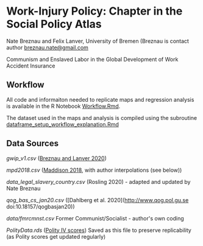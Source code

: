 # Work-Injury Policy: Chapter in the Social Policy Atlas

Nate Breznau and Felix Lanver, University of Bremen
(Breznau is contact author [breznau.nate@gmail.com](mailto:breznau.nate@gmail.com)

Communism and Enslaved Labor in the Global Development of Work Accident Insurance

## Workflow

All code and informaiton needed to replicate maps and regression analysis is available in the R Notebook [Workflow.Rmd](../Workflow.Rmd).

The dataset used in the maps and analysis is compiled using the subroutine [dataframe_setup_workflow_explanation.Rmd](../data/dataframe_setup/ataframe_setup_workflow_explanation.Rmd)

## Data Sources

*gwip_v1.csv* ([Breznau and Lanver 2020](https://dataverse.harvard.edu/dataset.xhtml?persistentId=doi:10.7910/DVN/IVKYIE))

*mpd2018.csv* ([Maddison 2018](http://www.ggdc.net/maddison/maddison-project/home.htm), with author interpolations (see below))

*data_legal_slavery_country.csv* (Rosling 2020) - adapted and updated by Nate Breznau

*qog_bas_cs_jan20.csv* ([Dahlberg et al. 2020](http://www.qog.pol.gu.se doi:10.18157/qogbasjan20))

*data/fmrcmnst.csv* Former Communist/Socialist - author's own coding

*PolityData.rds* ([Polity IV scores](http://www.systemicpeace.org/)) Saved as this file to preserve replicability (as Polity scores get updated regularly)



